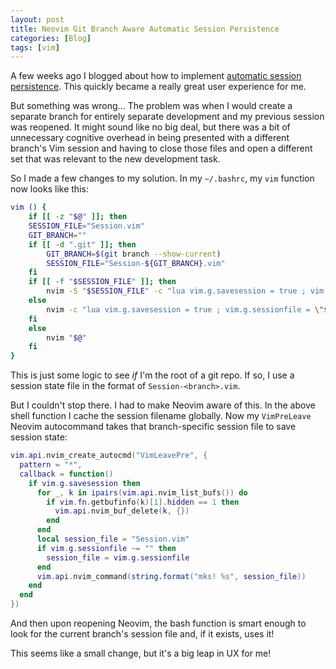 ```yaml
---
layout: post
title: Neovim Git Branch Aware Automatic Session Persistence
categories: [Blog]
tags: [vim]
---
```


A few weeks ago I blogged about how to implement [automatic session persistence](https://trstringer.com/neovim-auto-reopen-files/). This quickly became a really great user experience for me.

But something was wrong... The problem was when I would create a separate branch for entirely separate development and my previous session was reopened. It might sound like no big deal, but there was a bit of unnecessary cognitive overhead in being presented with a different branch's Vim session and having to close those files and open a different set that was relevant to the new development task.

So I made a few changes to my solution. In my `~/.bashrc`, my `vim` function now looks like this:

```bash
vim () {
    if [[ -z "$@" ]]; then
	SESSION_FILE="Session.vim"
	GIT_BRANCH=""
	if [[ -d ".git" ]]; then
	    GIT_BRANCH=$(git branch --show-current)
	    SESSION_FILE="Session-${GIT_BRANCH}.vim"
	fi
	if [[ -f "$SESSION_FILE" ]]; then
	    nvim -S "$SESSION_FILE" -c "lua vim.g.savesession = true ; vim.g.sessionfile = \"${SESSION_FILE}\""
	else
	    nvim -c "lua vim.g.savesession = true ; vim.g.sessionfile = \"${SESSION_FILE}\""
	fi
    else
    	nvim "$@"
    fi
}
```

This is just some logic to see _if_ I'm the root of a git repo. If so, I use a session state file in the format of `Session-<branch>.vim`.

But I couldn't stop there. I had to make Neovim aware of this. In the above shell function I cache the session filename globally. Now my `VimPreLeave` Neovim autocommand takes that branch-specific session file to save session state:

```lua
vim.api.nvim_create_autocmd("VimLeavePre", {
  pattern = "*",
  callback = function()
    if vim.g.savesession then
      for _, k in ipairs(vim.api.nvim_list_bufs()) do
        if vim.fn.getbufinfo(k)[1].hidden == 1 then
          vim.api.nvim_buf_delete(k, {})
        end
      end
      local session_file = "Session.vim"
      if vim.g.sessionfile ~= "" then
        session_file = vim.g.sessionfile
      end
      vim.api.nvim_command(string.format("mks! %s", session_file))
    end
  end
})
```

And then upon reopening Neovim, the bash function is smart enough to look for the current branch's session file and, if it exists, uses it!

This seems like a small change, but it's a big leap in UX for me!
